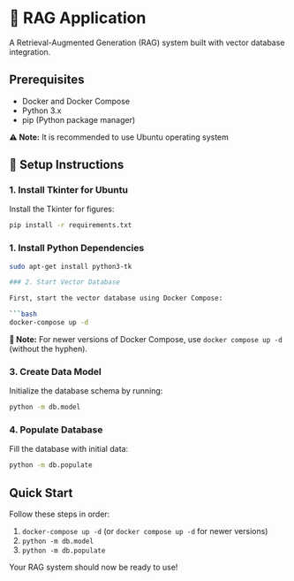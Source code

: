 # 🧠 RAG Application

A Retrieval-Augmented Generation (RAG) system built with vector database integration.

## Prerequisites

- Docker and Docker Compose
- Python 3.x
- pip (Python package manager)

**⚠️ Note:** It is recommended to use Ubuntu operating system


## 🚀 Setup Instructions

### 1. Install Tkinter for Ubuntu

Install the Tkinter for figures:

```bash
pip install -r requirements.txt
```
### 1. Install Python Dependencies

```bash
sudo apt-get install python3-tk

### 2. Start Vector Database

First, start the vector database using Docker Compose:

```bash
docker-compose up -d
```

**📌 Note:** For newer versions of Docker Compose, use `docker compose up -d` (without the hyphen).

### 3. Create Data Model

Initialize the database schema by running:

```bash
python -m db.model
```

### 4. Populate Database

Fill the database with initial data:

```bash
python -m db.populate
```

## Quick Start

Follow these steps in order:

1. `docker-compose up -d` (or `docker compose up -d` for newer versions)
2. `python -m db.model`
3. `python -m db.populate`

Your RAG system should now be ready to use!































